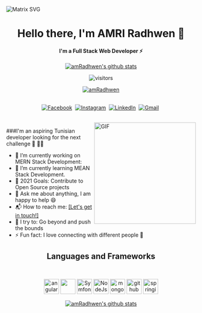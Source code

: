 ![Matrix SVG](https://data.whicdn.com/images/350989652/original.gif)
  <h1 align="center"><b>Hello there, I'm AMRI Radhwen 👋</b></h1>
</p>
<h4 align="center"><b>I'm a Full Stack Web Developer ⚡</b></h4>
<p align="center">
  <a href="https://github.com/amRadhwen">
    <img src="https://github-readme-stats.vercel.app/api?username=amRadhwen&count_private=true&hide_border=true&show_icons=true&theme=radical" alt="amRadhwen's github stats">
  </a>
</p>

<p align="center">
    <img align="center" alt="visitors" src="https://gpvc.arturio.dev/amRadhwen" />
</p>

  <p align="center"> <a href="https://github.com/ryo-ma/github-profile-trophy">
  <img src="https://hacked-github-stat-trophies.vercel.app/?username=amRadhwen&column=8&row=1&margin-w=15&margin-h=15&theme=radical" alt="amRadhwen" /></a> </p>

<p align="center">
<br>
<a href="https://www.facebook.com/alpha.x.v.xv/"><img src="https://img.shields.io/badge/facebook-%231877F2.svg?&style=for-the-badge&logo=facebook&logoColor=white" alt="Facebook" /></a>&nbsp;
<a href="https://www.instagram.com/am_radhwen/"><img src="https://img.shields.io/badge/instagram-%23E4405F.svg?&style=for-the-badge&logo=instagram&logoColor=white" alt="Instagram" /></a>&nbsp;
<a href="https://www.linkedin.com/in/radhwen-amri-9239b8209"><img src="https://img.shields.io/badge/linkedin-%230077B5.svg?&style=for-the-badge&logo=linkedin&logoColor=white" alt="LinkedIn" /></a>&nbsp;
<a href="mailto:radhweneamri9631@gmail.com?subject=Hi%20Radhwen"><img src="https://img.shields.io/badge/gmail-%23D14836.svg?&style=for-the-badge&logo=gmail&logoColor=white" alt="Gmail"/></a>&nbsp;
<!--<a href="https://kkvanonymous.github.io/"><img alt="Website" src="https://img.shields.io/website?style=for-the-badge&up_message=portfolio&url=https%3A%2F%2Fkkvanonymous.github.io%2F"></a>-->
</p>

<br>

<img align="right" height="270px" alt="GIF" src="https://i.pinimg.com/originals/e4/26/70/e426702edf874b181aced1e2fa5c6cde.gif" />

###I'm an aspiring Tunisian  developer looking for the next challenge  👋 👋😊

- 🔭 I’m currently working on MERN Stack Development:
- 🌱 I’m currently learning MEAN Stack Development.
- 🥅 2021 Goals: Contribute to Open Source projects
- 💬 Ask me about anything, I am happy to help :smile:
- 📬 How to reach me: <a href="https://www.linkedin.com/in/radhwen-amri-9239b8209">[Let's get in touch!]</a>
- 🧗 I try to: Go beyond and push the bounds
- ⚡ Fun fact: I love connecting with different people :raised_hands:

<h2 align="center">Languages and Frameworks</h2>
<br>

<p align="center">
  <img src="https://seeklogo.com/images/A/angular-logo-CF8B6B5B10-seeklogo.com.png" alt="angular" width="40" height="40"/>
    <img src="https://www.vectorlogo.zone/logos/reactjs/reactjs-icon.svg" width="40" height="40"/> 
  <img src="https://seeklogo.com/images/S/symfony-logo-AA34C8FC16-seeklogo.com.png" alt="Symfony" width="40" height="40"/>
  <img src="https://www.logolynx.com/images/logolynx/c5/c509c38cb89bcf556b2051222663f398.png" alt="NodeJs" width="40" height="40"/>
  <img src="https://www.vectorlogo.zone/logos/mongodb/mongodb-icon.svg" alt="mongo" width="40" height="40"/>

  
  <img src="https://www.vectorlogo.zone/logos/github/github-tile.svg" alt="github" width="40" height="40"/> 
    <img src="https://www.vectorlogo.zone/logos/springio/springio-icon.svg" alt="springio" width="40" height="40"/> 

 </p>

<p align="center">
   <a href="https://github.com/amRadhwen">
    <img src="https://github-readme-stats.vercel.app/api/top-langs/?username=amRadhwen&layout=compact&hide_border=true&show_icons=true&count_private=true&theme=radical" alt="amRadhwen's github stats">
  </a>
</p>

